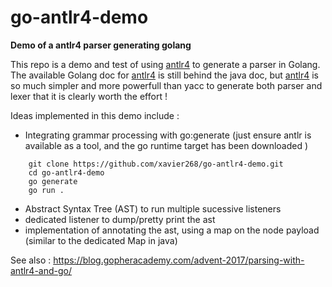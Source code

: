 # go-antlr4-demo

**Demo of a antlr4 parser generating golang**

This repo is a demo and test of using [antlr4](https://www.antlr.org/) to generate a parser in Golang.
The available Golang doc for [antlr4](https://www.antlr.org/) is still behind the java doc, but [antlr4](https://www.antlr.org/) is 
so much simpler and more powerfull than yacc to generate both parser and lexer that it is clearly worth the effort !

Ideas implemented in this demo include :

* Integrating grammar processing with go:generate (just ensure antlr is available as a tool, and the go runtime target has been downloaded )
```` 
    git clone https://github.com/xavier268/go-antlr4-demo.git
    cd go-antlr4-demo
    go generate
    go run .
````
* Abstract Syntax Tree (AST) to run multiple sucessive listeners
* dedicated listener to dump/pretty print the ast
* implementation of annotating the ast, using a map on the node payload (similar to the dedicated Map in java)

See also : https://blog.gopheracademy.com/advent-2017/parsing-with-antlr4-and-go/

